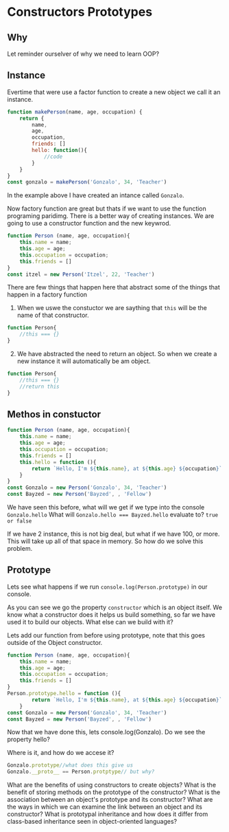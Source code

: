 #  Constructors Prototypes

## Why

Let reminder ourselver of why we need to learn OOP? 

## Instance

Evertime that were use a factor function to create a new object we call it an instance.
```js
function makePerson(name, age, occupation) {
    return {
        name,
        age,
        occupation,
        friends: []
        hello: function(){
            //code
        }
    }
}
const gonzalo = makePerson('Gonzalo', 34, 'Teacher')
```
In the example above I have created an intance called `Gonzalo`. 

Now factory function are great but thats if we want to use the function programing paridimg. There is a better way of creating instances. We are going to use a constructor function and the new keywrod. 

```js
function Person (name, age, occupation){
    this.name = name;
    this.age = age;
    this.occupation = occupation;
    this.friends = []
}
const itzel = new Person('Itzel', 22, 'Teacher')
```

There are few things that happen here that abstract some of the things that happen in a factory function

1. When we uswe the constuctor we are saything that `this` will be the name of that constructor. 

```js
function Person{
    //this === {}
}
```
2. We have abstracted the need to return an object. So when we create a new instance it will automatically be am object.
```js
function Person{
    //this === {}
    //return this
}
```

## Methos in constuctor

```js
function Person (name, age, occupation){
    this.name = name;
    this.age = age;
    this.occupation = occupation;
    this.friends = []
    this.hello = function (){
        return `Hello, I'm ${this.name}, at ${this.age} ${occupation}`
    }
}
const Gonzalo = new Person('Gonzalo', 34, 'Teacher')
const Bayzed = new Person('Bayzed', , 'Fellow')

```
We have seen this before, what will we get if we type into the console `Gonzalo.hello`
What will `Gonzalo.hello === Bayzed.hello` evaluate to? `true or false`

If we have 2 instance, this is not big deal, but what if we have 100, or more. This will take up all of that space in memory. So how do we solve this problem. 


## Prototype 

Lets see what happens if we run `console.log(Person.prototype)` in our console. 

As you can see we go the property `constructor` which is an object itself. We know what a constructor does it helps us build something, so far we have used it to build our objects. What else can we build with it?

Lets add our function from before using prototype, note that this goes outside of the Object constructor. 

```js
function Person (name, age, occupation){
    this.name = name;
    this.age = age;
    this.occupation = occupation;
    this.friends = []
}
Person.prototype.hello = function (){
        return `Hello, I'm ${this.name}, at ${this.age} ${occupation}`
    }
const Gonzalo = new Person('Gonzalo', 34, 'Teacher')
const Bayzed = new Person('Bayzed', , 'Fellow')
```
Now that we have done this, lets console.log(Gonzalo). Do we see the property hello?

Where is it, and how do we accese it?

```js
Gonzalo.prototype//what does this give us
Gonzalo.__proto__ == Person.protptype// but why?

```
What are the benefits of using constructors to create objects?
What is the benefit of storing methods on the prototype of the constructor?
What is the association between an object's prototype and its constructor?
What are the ways in which we can examine the link between an object and its constructor?
What is prototypal inheritance and how does it differ from class-based inheritance seen in object-oriented languages?



